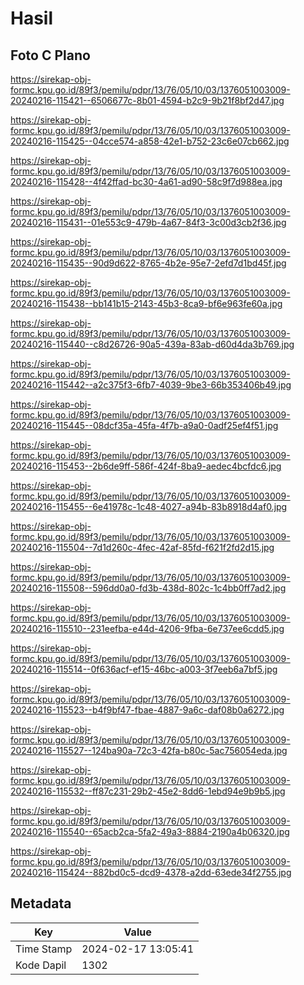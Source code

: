 # Hasil

## Foto C Plano

https://sirekap-obj-formc.kpu.go.id/89f3/pemilu/pdpr/13/76/05/10/03/1376051003009-20240216-115421--6506677c-8b01-4594-b2c9-9b21f8bf2d47.jpg

https://sirekap-obj-formc.kpu.go.id/89f3/pemilu/pdpr/13/76/05/10/03/1376051003009-20240216-115425--04cce574-a858-42e1-b752-23c6e07cb662.jpg

https://sirekap-obj-formc.kpu.go.id/89f3/pemilu/pdpr/13/76/05/10/03/1376051003009-20240216-115428--4f42ffad-bc30-4a61-ad90-58c9f7d988ea.jpg

https://sirekap-obj-formc.kpu.go.id/89f3/pemilu/pdpr/13/76/05/10/03/1376051003009-20240216-115431--01e553c9-479b-4a67-84f3-3c00d3cb2f36.jpg

https://sirekap-obj-formc.kpu.go.id/89f3/pemilu/pdpr/13/76/05/10/03/1376051003009-20240216-115435--90d9d622-8765-4b2e-95e7-2efd7d1bd45f.jpg

https://sirekap-obj-formc.kpu.go.id/89f3/pemilu/pdpr/13/76/05/10/03/1376051003009-20240216-115438--bb141b15-2143-45b3-8ca9-bf6e963fe60a.jpg

https://sirekap-obj-formc.kpu.go.id/89f3/pemilu/pdpr/13/76/05/10/03/1376051003009-20240216-115440--c8d26726-90a5-439a-83ab-d60d4da3b769.jpg

https://sirekap-obj-formc.kpu.go.id/89f3/pemilu/pdpr/13/76/05/10/03/1376051003009-20240216-115442--a2c375f3-6fb7-4039-9be3-66b353406b49.jpg

https://sirekap-obj-formc.kpu.go.id/89f3/pemilu/pdpr/13/76/05/10/03/1376051003009-20240216-115445--08dcf35a-45fa-4f7b-a9a0-0adf25ef4f51.jpg

https://sirekap-obj-formc.kpu.go.id/89f3/pemilu/pdpr/13/76/05/10/03/1376051003009-20240216-115453--2b6de9ff-586f-424f-8ba9-aedec4bcfdc6.jpg

https://sirekap-obj-formc.kpu.go.id/89f3/pemilu/pdpr/13/76/05/10/03/1376051003009-20240216-115455--6e41978c-1c48-4027-a94b-83b8918d4af0.jpg

https://sirekap-obj-formc.kpu.go.id/89f3/pemilu/pdpr/13/76/05/10/03/1376051003009-20240216-115504--7d1d260c-4fec-42af-85fd-f621f2fd2d15.jpg

https://sirekap-obj-formc.kpu.go.id/89f3/pemilu/pdpr/13/76/05/10/03/1376051003009-20240216-115508--596dd0a0-fd3b-438d-802c-1c4bb0ff7ad2.jpg

https://sirekap-obj-formc.kpu.go.id/89f3/pemilu/pdpr/13/76/05/10/03/1376051003009-20240216-115510--231eefba-e44d-4206-9fba-6e737ee6cdd5.jpg

https://sirekap-obj-formc.kpu.go.id/89f3/pemilu/pdpr/13/76/05/10/03/1376051003009-20240216-115514--0f636acf-ef15-46bc-a003-3f7eeb6a7bf5.jpg

https://sirekap-obj-formc.kpu.go.id/89f3/pemilu/pdpr/13/76/05/10/03/1376051003009-20240216-115523--b4f9bf47-fbae-4887-9a6c-daf08b0a6272.jpg

https://sirekap-obj-formc.kpu.go.id/89f3/pemilu/pdpr/13/76/05/10/03/1376051003009-20240216-115527--124ba90a-72c3-42fa-b80c-5ac756054eda.jpg

https://sirekap-obj-formc.kpu.go.id/89f3/pemilu/pdpr/13/76/05/10/03/1376051003009-20240216-115532--ff87c231-29b2-45e2-8dd6-1ebd94e9b9b5.jpg

https://sirekap-obj-formc.kpu.go.id/89f3/pemilu/pdpr/13/76/05/10/03/1376051003009-20240216-115540--65acb2ca-5fa2-49a3-8884-2190a4b06320.jpg

https://sirekap-obj-formc.kpu.go.id/89f3/pemilu/pdpr/13/76/05/10/03/1376051003009-20240216-115424--882bd0c5-dcd9-4378-a2dd-63ede34f2755.jpg


## Metadata

| Key        | Value               |
| ---------- | ------------------- |
| Time Stamp | 2024-02-17 13:05:41 |
| Kode Dapil | 1302                |




